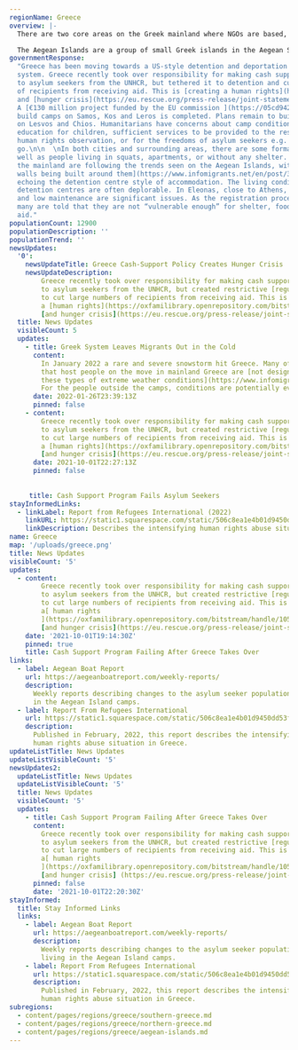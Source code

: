 ```yaml
---
regionName: Greece
overview: |-
  There are two core areas on the Greek mainland where NGOs are based, Thessaloniki and Athens. In the north of Greece, in Thessaloniki, displaced people may [seek permanent residence or prepare to travel further west](https://www.refugeesintowns.org/thessaloniki). Athens is most commonly where people are moved to from the Aegean Islands after their asylum applications have been processed. Recently, people have been transferred off the Greek islands while their asylum cases are still being processed. Some people seek permanent residence in Athens while others only stay until arrangements are made for resettlement elsewhere in Europe.

  The Aegean Islands are a group of small Greek islands in the Aegean Sea, located just a few kilometres west of Turkey. Their close proximity to the Turkish coast makes them a destination for many people seeking safety in Europe. However, smugglers have employed life-threatening and money-saving tactics, such as using unsuitable boats, providing insufficient fuel to complete the crossing, fake or no lifejackets, and sending boats despite poor sea conditions.
governmentResponse:
  "Greece has been moving towards a US-style detention and deportation
  system. Greece recently took over responsibility for making cash support payments
  to asylum seekers from the UNHCR, but tethered it to detention and cut large numbers
  of recipients from receiving aid. This is [creating a human rights](https://oxfamilibrary.openrepository.com/bitstream/handle/10546/621307/bp-detention-as-default-greece-asylum-161121-en.pdf;jsessionid=E395A5C0804B9A94EBA2F1D7907AC19F?sequence=1)
  and [hunger crisis](https://eu.rescue.org/press-release/joint-statement-are-you-eligible-eat).
  A [€130 million project funded by the EU commission ](https://05cd942b-77f4-4d21-b3ea-797e75ad39b3.filesusr.com/ugd/0d6197_ec32a14581f044499e32a3f8dca9775f.pdf)to
  build camps on Samos, Kos and Leros is completed. Plans remain to build closed facilities
  on Lesvos and Chios. Humanitarians have concerns about camp conditions: access to
  education for children, sufficient services to be provided to the residents, for
  human rights observation, or for the freedoms of asylum seekers e.g. to come and
  go.\n\n  \nIn both cities and surrounding areas, there are some formal camps, as
  well as people living in squats, apartments, or without any shelter. The camps on
  the mainland are following the trends seen on the Aegean Islands, with [high concrete
  walls being built around them](https://www.infomigrants.net/en/post/32834/greece-migrant-camps-surrounded-by-concrete-walls),
  echoing the detention centre style of accommodation. The living conditions in the
  detention centres are often deplorable. In Eleonas, close to Athens, overcrowding
  and low maintenance are significant issues. As the registration procedure gets stricter
  many are told that they are not “vulnerable enough” for shelter, food, or monetary
  aid."
populationCount: 12900
populationDescription: ''
populationTrend: ''
newsUpdates:
  '0':
    newsUpdateTitle: Greece Cash-Support Policy Creates Hunger Crisis
    newsUpdateDescription:
        Greece recently took over responsibility for making cash support payments
        to asylum seekers from the UNHCR, but created restrictive [regulations](https://www.refugee.info/greece/cash-assistance-in-greece--greece/greece-cash-alliance-hotline?language=en)
        to cut large numbers of recipients from receiving aid. This is [creating](https://www.savethechildren.net/news/ngos-raise-alarm-growing-hunger-among-refugees-and-asylum-seekers-greece)
        a [human rights](https://oxfamilibrary.openrepository.com/bitstream/handle/10546/621307/bp-detention-as-default-greece-asylum-161121-en.pdf;jsessionid=E395A5C0804B9A94EBA2F1D7907AC19F?sequence=1)
        [and hunger crisis](https://eu.rescue.org/press-release/joint-statement-are-you-eligible-eat).
  title: News Updates
  visibleCount: 5
  updates:
    - title: Greek System Leaves Migrants Out in the Cold
      content:
        In January 2022 a rare and severe snowstorm hit Greece. Many of the camps
        that host people on the move in mainland Greece are [not designed to handle
        these types of extreme weather conditions](https://www.infomigrants.net/en/post/38150/greek-system-leaves-migrants-out-in-the-cold).
        For the people outside the camps, conditions are potentially even worse.
      date: 2022-01-26T23:39:13Z
      pinned: false
    - content:
        Greece recently took over responsibility for making cash support payments
        to asylum seekers from the UNHCR, but created restrictive [regulations](https://www.refugee.info/greece/cash-assistance-in-greece--greece/greece-cash-alliance-hotline?language=en)
        to cut large numbers of recipients from receiving aid. This is [creating](https://www.savethechildren.net/news/ngos-raise-alarm-growing-hunger-among-refugees-and-asylum-seekers-greece)
        a [human rights](https://oxfamilibrary.openrepository.com/bitstream/handle/10546/621307/bp-detention-as-default-greece-asylum-161121-en.pdf;jsessionid=E395A5C0804B9A94EBA2F1D7907AC19F?sequence=1)
        [and hunger crisis](https://eu.rescue.org/press-release/joint-statement-are-you-eligible-eat).
      date: 2021-10-01T22:27:13Z
      pinned: false
     
     
     title: Cash Support Program Fails Asylum Seekers
stayInformedLinks:
  - linkLabel: Report from Refugees International (2022)
    linkURL: https://static1.squarespace.com/static/506c8ea1e4b01d9450dd53f5/t/6216a3799be96a3b07de2089/1645650812924/Greece+Report+-+Feb+2022.pdf
    linkDescription: Describes the intensifying human rights abuse situation in Greece.
name: Greece
map: '/uploads/greece.png'
title: News Updates
visibleCount: '5'
updates:
  - content:
        Greece recently took over responsibility for making cash support payments
        to asylum seekers from the UNHCR, but created restrictive [regulations](https://www.refugee.info/greece/cash-assistance-in-greece--greece/greece-cash-alliance-hotline?language=en)
        to cut large numbers of recipients from receiving aid. This is [creating ](https://www.savethechildren.net/news/ngos-raise-alarm-growing-hunger-among-refugees-and-asylum-seekers-greece)
        a[ human rights
        ](https://oxfamilibrary.openrepository.com/bitstream/handle/10546/621307/bp-detention-as-default-greece-asylum-161121-en.pdf;jsessionid=E395A5C0804B9A94EBA2F1D7907AC19F?sequence=1)
        [and hunger crisis](https://eu.rescue.org/press-release/joint-statement-are-you-eligible-eat).
    date: '2021-10-01T19:14:30Z'
    pinned: true
    title: Cash Support Program Failing After Greece Takes Over
links:
  - label: Aegean Boat Report
    url: https://aegeanboatreport.com/weekly-reports/
    description:
      Weekly reports describing changes to the asylum seeker population living
      in the Aegean Island camps.
  - label: Report From Refugees International
    url: https://static1.squarespace.com/static/506c8ea1e4b01d9450dd53f5/t/6216a3799be96a3b07de2089/1645650812924/Greece+Report+-+Feb+2022.pdf
    description:
      Published in February, 2022, this report describes the intensifying
      human rights abuse situation in Greece.
updateListTitle: News Updates
updateListVisibleCount: '5'
newsUpdates2:
  updateListTitle: News Updates
  updateListVisibleCount: '5'
  title: News Updates
  visibleCount: '5'
  updates:
    - title: Cash Support Program Failing After Greece Takes Over
      content:
        Greece recently took over responsibility for making cash support payments
        to asylum seekers from the UNHCR, but created restrictive [regulations](https://www.refugee.info/greece/cash-assistance-in-greece--greece/greece-cash-alliance-hotline?language=en)
        to cut large numbers of recipients from receiving aid. This is [creating ](https://www.savethechildren.net/news/ngos-raise-alarm-growing-hunger-among-refugees-and-asylum-seekers-greece)
        a[ human rights
        ](https://oxfamilibrary.openrepository.com/bitstream/handle/10546/621307/bp-detention-as-default-greece-asylum-161121-en.pdf;jsessionid=E395A5C0804B9A94EBA2F1D7907AC19F?sequence=1)
        [and hunger crisis] (https://eu.rescue.org/press-release/joint-statement-are-you-eligible-eat).
      pinned: false
      date: '2021-10-01T22:20:30Z'
stayInformed:
  title: Stay Informed Links
  links:
    - label: Aegean Boat Report
      url: https://aegeanboatreport.com/weekly-reports/
      description:
        Weekly reports describing changes to the asylum seeker population
        living in the Aegean Island camps.
    - label: Report From Refugees International
      url: https://static1.squarespace.com/static/506c8ea1e4b01d9450dd53f5/t/6216a3799be96a3b07de2089/1645650812924/Greece+Report+-+Feb+2022.pdf
      description:
        Published in February, 2022, this report describes the intensifying
        human rights abuse situation in Greece.
subregions:
  - content/pages/regions/greece/southern-greece.md
  - content/pages/regions/greece/northern-greece.md
  - content/pages/regions/greece/aegean-islands.md
---
```

